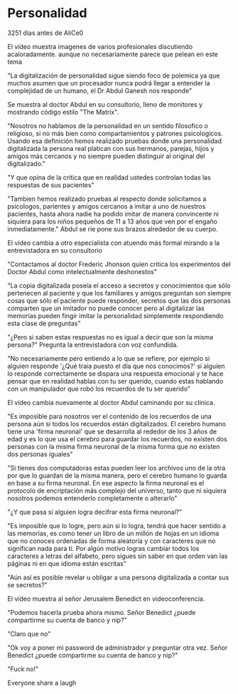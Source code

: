# Personalidad

3251 días antes de AliCe0


El vídeo muestra imagenes de varios profesionales discutiendo acaloradamente. aunque no necesariamente parece que pelean en este tema

"La digitalización de personalidad sigue siendo foco de polemica ya que muchos asumen que un procesador nunca podrá llegar a entender la complejidad de un humano, el Dr Abdul Ganesh nos responde"

Se muestra al doctor Abdul en su consultorio, lleno de monitores y mostrando código estilo "The Matrix".

"Nosotros no hablamos de la personalidad en un sentido filosofico o religioso, si no más bien como compartamientos y patrones psicologicos. Usando esa definición hemos realizado pruebas donde una personalidad digitalizada la persona real platican con sus hermanos, parejas, hijos y amigos más cercanos y no siempre pueden distinguir al original del digitalizado."

"Y que opina de la critica que en realidad ustedes controlan todas las respuestas de sus pacientes"

"Tambien hemos realizado pruebas al respecto donde solicitamos a psicologos, parientes y amigos cercanos a imitar a uno de nuestros pacientes, hasta ahora nadie ha podido imitar de manera convincente ni siquiera para los niños pequeños de 11 a 13 años que ven por el engaño inmediatamente." Abdul se rie  pone sus brazos alrededor de su cuerpo.

El vídeo cambia a otro especialista con atuendo más formal mirando a la entrevistadora en su consultorio

"Contactamos al doctor Frederic Jhonson quien critica los experimentos del Doctor Abdul como intelectualmente deshonestos"

"La copia digitalizada poseía el acceso a secretos y conocimientos que sólo pertenecen al paciente y que los familiares y amigos preguntan son siempre cosas que sólo el paciente puede responder, secretos que las dos personas comparten que un imitador no puede conocer pero al digitalizar las memorías pueden fingir imitar la personalidad simplemente respondiendo esta clase de preguntas"

"¿Pero si saben estas respuestas no es igual a decir que son la misma persona?" Pregunta la entrevistadora con voz confundida.

"No necesariamente pero entiendo a lo que se refiere, por ejemplo si alguien responde '¿Qué traia puesto el día que nos conocimos?' si alguien lo responde correctamente se dispara una respuesta emocional y te hace pensar que en realidad hablas con tu ser querido, cuando estas hablando con un manipulador que robó los recuerdos de tu ser querido"

El vídeo cambia nuevamente al doctor Abdul caminando por su clinica.

"Es imposible para nosotros ver el contenido de los recuerdos de una persona aún si todos los recuerdos están digitalizados. El cerebro humano tiene una 'firma neuronal' que se desarrolla al rededor de los 3 años de edad y es lo que usa el cerebro para guardar los recuerdos, no existen dos personas con la misma firma neuronal de la misma forma que no existen dos personas iguales"

"Si tienes dos computadoras estas pueden leer los archivos uno de la otra por que lo guardan de la misma manera, pero el cerebro humano lo guarda en base a su firma neuronal. En ese aspecto la firma neuronal es el protocolo de encriptación más complejo del universo, tanto que ni siquiera nosotros podemos entenderlo completamente o alterarlo"

"¿Y que pasa si alguien logra decifrar esta firma neuronal?"

"Es imposible que lo logre, pero aún si lo logra, tendrá que hacer sentido a las memorías, es como tener un libro de un millón de hojas en un idioma que no conoces ordenadas de forma aleatoría y con caracteres que no significan nada para ti. Por algún motivo logras cambiar todos los caracteres a letras del alfabeto, pero sigues sin saber en que orden van las páginas ni en que idioma están escritas"

"Aún así es posible revelar u obligar a una persona digitalizada a contar sus se secretos?"

El vídeo muestra al señor Jerusalem Benedict en videoconferencia.

"Podemos hacerla prueba ahora mismo. Señor Benedict ¿puede compartirme su cuenta de banco y nip?"

"Claro que no"

"Ok voy a poner mi password de administrador y preguntar otra vez. Señor Benedict ¿puede compartirme su cuenta de banco y nip?"

"Fuck no!"

Everyone share a laugh